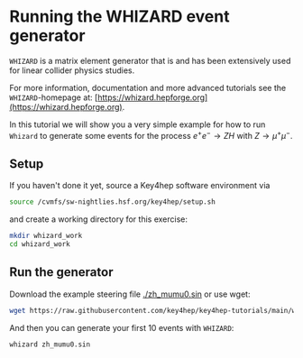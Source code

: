 # Running the WHIZARD event generator

`WHIZARD` is a matrix element generator that is and has been extensively used for 
linear collider physics studies.

For more information, documentation and more advanced tutorials see the `WHIZARD`-homepage at:
[https://whizard.hepforge.org](https://whizard.hepforge.org).

In this tutorial we will show you a very simple example for how to run `Whizard` to generate some
events for the process $e^+e^- \rightarrow ZH$ with $Z\rightarrow \mu^+ \mu^-$.

## Setup
If you haven't done it yet, source a Key4hep software environment via

```bash
source /cvmfs/sw-nightlies.hsf.org/key4hep/setup.sh
```

and create a working directory for this exercise:

```bash
mkdir whizard_work
cd whizard_work
```

## Run the generator

Download the example steering file [./zh_mumu0.sin](./zh_mumu0.sin) or use wget:

```bash
wget https://raw.githubusercontent.com/key4hep/key4hep-tutorials/main/whizard_gen/zh_mumu0.sin
```
And then you can generate your first 10 events with `WHIZARD`:

```bash
whizard zh_mumu0.sin
```



